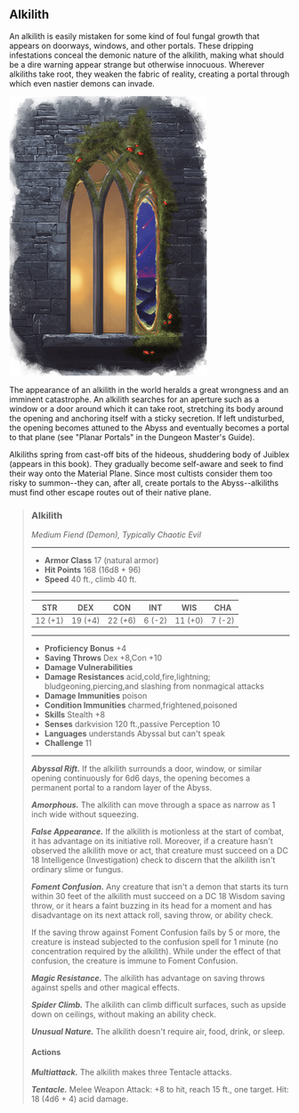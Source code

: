 ## Alkilith
An alkilith is easily mistaken for some kind of foul fungal growth that appears on doorways, windows, and other portals. These dripping infestations conceal the demonic nature of the alkilith, making what should be a dire warning appear strange but otherwise innocuous. Wherever alkiliths take root, they weaken the fabric of reality, creating a portal through which even nastier demons can invade.

![](Alkilith.png)

The appearance of an alkilith in the world heralds a great wrongness and an imminent catastrophe. An alkilith searches for an aperture such as a window or a door around which it can take root, stretching its body around the opening and anchoring itself with a sticky secretion. If left undisturbed, the opening becomes attuned to the Abyss and eventually becomes a portal to that plane (see "Planar Portals" in the Dungeon Master's Guide).

Alkiliths spring from cast-off bits of the hideous, shuddering body of Juiblex (appears in this book). They gradually become self-aware and seek to find their way onto the Material Plane. Since most cultists consider them too risky to summon--they can, after all, create portals to the Abyss--alkiliths must find other escape routes out of their native plane.

>### Alkilith
>*Medium Fiend (Demon), Typically Chaotic Evil*
>___
>- **Armor Class** 17 (natural armor)
>- **Hit Points** 168 (16d8 + 96)
>- **Speed** 40 ft., climb 40 ft.
>___
>|**STR**|**DEX**|**CON**|**INT**|**WIS**|**CHA**|
>|:---:|:---:|:---:|:---:|:---:|:---:|
>|12 (+1)|19 (+4)|22 (+6)|6 (-2)|11 (+0)|7 (-2)|
>
>___
>- **Proficiency Bonus** +4
>- **Saving Throws** Dex +8,Con +10
>- **Damage Vulnerabilities** 
>- **Damage Resistances** acid,cold,fire,lightning; bludgeoning,piercing,and slashing from nonmagical attacks
>- **Damage Immunities** poison
>- **Condition Immunities** charmed,frightened,poisoned
>- **Skills** Stealth +8
>- **Senses** darkvision 120 ft.,passive Perception 10
>- **Languages** understands Abyssal but can't speak
>- **Challenge** 11
>___
>***Abyssal Rift.*** If the alkilith surrounds a door, window, or similar opening continuously for 6d6 days, the opening becomes a permanent portal to a random layer of the Abyss.
>
>***Amorphous.*** The alkilith can move through a space as narrow as 1 inch wide without squeezing.
>
>***False Appearance.*** If the alkilith is motionless at the start of combat, it has advantage on its initiative roll. Moreover, if a creature hasn't observed the alkilith move or act, that creature must succeed on a DC 18 Intelligence (Investigation) check to discern that the alkilith isn't ordinary slime or fungus.
>
>***Foment Confusion.*** Any creature that isn't a demon that starts its turn within 30 feet of the alkilith must succeed on a DC 18 Wisdom saving throw, or it hears a faint buzzing in its head for a moment and has disadvantage on its next attack roll, saving throw, or ability check.
>
>If the saving throw against Foment Confusion fails by 5 or more, the creature is instead subjected to the confusion spell for 1 minute (no concentration required by the alkilith). While under the effect of that confusion, the creature is immune to Foment Confusion.
>
>***Magic Resistance.*** The alkilith has advantage on saving throws against spells and other magical effects.
>
>***Spider Climb.*** The alkilith can climb difficult surfaces, such as upside down on ceilings, without making an ability check.
>
>***Unusual Nature.*** The alkilith doesn't require air, food, drink, or sleep.
>
>#### Actions
>***Multiattack.*** The alkilith makes three Tentacle attacks.
>
>***Tentacle.*** Melee Weapon Attack: +8 to hit, reach 15 ft., one target. Hit: 18 (4d6 + 4) acid damage.
>
